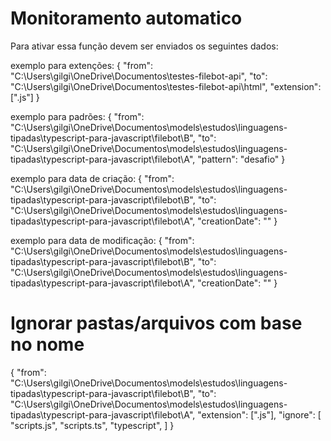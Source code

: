 # Monitoramento automatico

Para ativar essa função devem ser enviados os seguintes dados:

exemplo para extenções:
{
"from": "C:\Users\gilgi\OneDrive\Documentos\testes-filebot-api",
"to": "C:\Users\gilgi\OneDrive\Documentos\testes-filebot-api\html",
"extension": [".js"]
}

exemplo para padrões:
{
"from": "C:\Users\gilgi\OneDrive\Documentos\models\estudos\linguagens-tipadas\typescript-para-javascript\filebot\B",
"to": "C:\Users\gilgi\OneDrive\Documentos\models\estudos\linguagens-tipadas\typescript-para-javascript\filebot\A",
"pattern": "desafio"
}

exemplo para data de criação:
{
"from": "C:\Users\gilgi\OneDrive\Documentos\models\estudos\linguagens-tipadas\typescript-para-javascript\filebot\B",
"to": "C:\Users\gilgi\OneDrive\Documentos\models\estudos\linguagens-tipadas\typescript-para-javascript\filebot\A",
"creationDate": ""
}

exemplo para data de modificação:
{
"from": "C:\Users\gilgi\OneDrive\Documentos\models\estudos\linguagens-tipadas\typescript-para-javascript\filebot\B",
"to": "C:\Users\gilgi\OneDrive\Documentos\models\estudos\linguagens-tipadas\typescript-para-javascript\filebot\A",
"creationDate": ""
}

# Ignorar pastas/arquivos com base no nome

{
"from": "C:\Users\gilgi\OneDrive\Documentos\models\estudos\linguagens-tipadas\typescript-para-javascript\filebot\B",
"to": "C:\Users\gilgi\OneDrive\Documentos\models\estudos\linguagens-tipadas\typescript-para-javascript\filebot\A",
"extension": [".js"],
"ignore": [
"scripts.js",
"scripts.ts",
"typescript",
]
}
